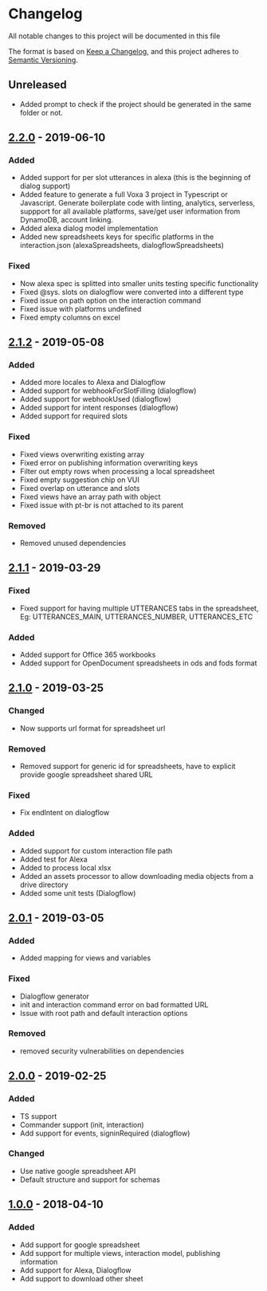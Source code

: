 # Changelog

All notable changes to this project will be documented in this file

The format is based on [Keep a Changelog](https://keepachangelog.com/en/1.0.0/),
and this project adheres to [Semantic Versioning](https://semver.org/spec/v2.0.0.html).

## Unreleased

- Added prompt to check if the project should be generated in the same folder or not.

## [2.2.0] - 2019-06-10

### Added

- Added support for per slot utterances in alexa (this is the beginning of dialog support)
- Added feature to generate a full Voxa 3 project in Typescript or Javascript. Generate boilerplate code with linting, analytics, serverless, suppport for all available platforms, save/get user information from DynamoDB, account linking.
- Added alexa dialog model implementation
- Added new spreadsheets keys for specific platforms in the interaction.json (alexaSpreadsheets, dialogflowSpreadsheets)

### Fixed

- Now alexa spec is splitted into smaller units testing specific functionality
- Fixed @sys. slots on dialogflow were converted into a different type
- Fixed issue on path option on the interaction command
- Fixed issue with platforms undefined
- Fixed empty columns on excel

## [2.1.2] - 2019-05-08

### Added

- Added more locales to Alexa and Dialogflow
- Added support for webhookForSlotFilling (dialogflow)
- Added support for webhookUsed (dialogflow)
- Added support for intent responses (dialogflow)
- Added support for required slots

### Fixed

- Fixed views overwriting existing array
- Fixed error on publishing information overwriting keys
- Filter out empty rows when processing a local spreadsheet
- Fixed empty suggestion chip on VUI
- Fixed overlap on utterance and slots
- Fixed views have an array path with object
- Fixed issue with pt-br is not attached to its parent

### Removed

- Removed unused dependencies

## [2.1.1] - 2019-03-29

### Fixed

- Fixed support for having multiple UTTERANCES tabs in the spreadsheet, Eg: UTTERANCES_MAIN, UTTERANCES_NUMBER, UTTERANCES_ETC

### Added

- Added support for Office 365 workbooks
- Added support for OpenDocument spreadsheets in ods and fods format

## [2.1.0] - 2019-03-25

### Changed

- Now supports url format for spreadsheet url

### Removed

- Removed support for generic id for spreadsheets, have to explicit provide google spreadsheet shared URL

### Fixed

- Fix endIntent on dialogflow

### Added

- Added support for custom interaction file path
- Added test for Alexa
- Added to process local xlsx
- Added an assets processor to allow downloading media objects from a drive directory
- Added some unit tests (Dialogflow)

## [2.0.1] - 2019-03-05

### Added

- Added mapping for views and variables

### Fixed

- Dialogflow generator
- init and interaction command error on bad formatted URL
- Issue with root path and default interaction options

### Removed

- removed security vulnerabilities on dependencies

## [2.0.0] - 2019-02-25

### Added

- TS support
- Commander support (init, interaction)
- Add support for events, signinRequired (dialogflow)

### Changed

- Use native google spreadsheet API
- Default structure and support for schemas

## [1.0.0] - 2018-04-10

### Added

- Add support for google spreadsheet
- Add support for multiple views, interaction model, publishing information
- Add support for Alexa, Dialogflow
- Add support to download other sheet

[unreleased]: https://github.com/VoxaAI/voxa-cli/compare/2.2.0...staging
[2.2.0]: https://github.com/VoxaAI/voxa-cli/compare/2.1.2...2.2.0
[2.1.2]: https://github.com/VoxaAI/voxa-cli/compare/2.1.1...2.1.2
[2.1.1]: https://github.com/VoxaAI/voxa-cli/compare/2.1.0...2.1.1
[2.1.0]: https://github.com/VoxaAI/voxa-cli/compare/2.0.1...2.1.0
[2.0.1]: https://github.com/VoxaAI/voxa-cli/compare/2.0.0...2.0.1
[2.0.0]: https://github.com/VoxaAI/voxa-cli/compare/1.0.0-alpha1...2.0.0
[1.0.0]: https://github.com/VoxaAI/voxa-cli/releases/tag/1.0.0-alpha1
